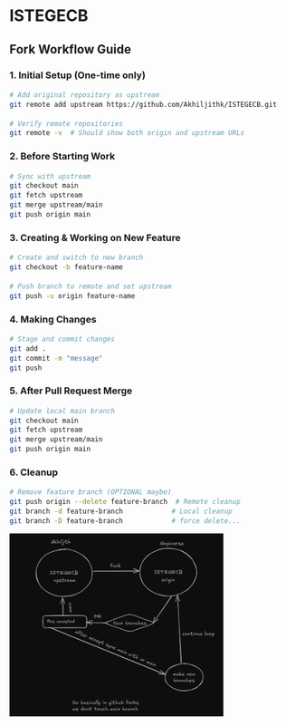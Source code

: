# ISTEGECB

<!-- 
git add .
git commit -m "message"
git push -u origin main

if error on push:
  git pull origin main 
  git push -u origin main  -->



  

  ## Fork Workflow Guide

  ### 1. Initial Setup (One-time only)
  ```bash
  # Add original repository as upstream
  git remote add upstream https://github.com/Akhiljithk/ISTEGECB.git

  # Verify remote repositories
  git remote -v  # Should show both origin and upstream URLs
  ```

  ### 2. Before Starting Work
  ```bash
  # Sync with upstream
  git checkout main
  git fetch upstream
  git merge upstream/main
  git push origin main

  ```

  ### 3. Creating & Working on New Feature
  ```bash
  # Create and switch to new branch
  git checkout -b feature-name

  # Push branch to remote and set upstream
  git push -u origin feature-name
  ```

  ### 4. Making Changes
  ```bash
  # Stage and commit changes
  git add .
  git commit -m "message"
  git push
  ```

  ### 5. After Pull Request Merge
  ```bash
  # Update local main branch
  git checkout main
  git fetch upstream
  git merge upstream/main
  git push origin main
  ```

  ### 6. Cleanup
  ```bash
  # Remove feature branch (OPTIONAL maybe)
  git push origin --delete feature-branch  # Remote cleanup
  git branch -d feature-branch            # Local cleanup
  git branch -D feature-branch            # force delete...
  ```


<img src="assets/img/readme/workflow.jpeg" width="75%">
  